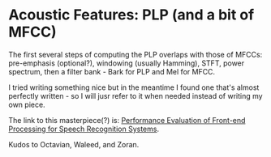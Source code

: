 # Acoustic Features: PLP (and a bit of MFCC)

The first several steps of computing the PLP overlaps with those of MFCCs: pre-emphasis (optional?), windowing (usually Hamming), STFT, power spectrum, then a filter bank - Bark for PLP and Mel for MFCC. 

I tried writing something nice but in the meantime I found one that's almost perfectly written - so I will jusr refer to it when needed instead of writing my own piece.

The link to this masterpiece(?) is: [Performance Evaluation of Front-end Processing for Speech Recognition
Systems](https://www.researchgate.net/publication/252254498_Performance_Evaluation_of_Front-end_Processing_for_Speech_Recognition_Systems?enrichId=rgreq-b977083292394bb811ae4ca2fbd6078f-XXX&enrichSource=Y292ZXJQYWdlOzI1MjI1NDQ5ODtBUzoxMDMzOTYyMDM4MjcyMDZAMTQwMTY2Mjk4NDMyMg%3D%3D&el=1_x_2&_esc=publicationCoverPdf). 

Kudos to Octavian, Waleed, and Zoran.
